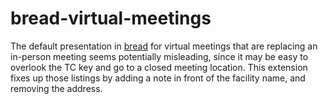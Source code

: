 # bread-virtual-meetings

The default presentation in [bread](https://github.com/bmlt-enabled/bread) for virtual meetings that are replacing an
in-person meeting seems potentially misleading, since it may be easy to overlook the TC key and go to a closed meeting
location. This extension fixes up those listings by adding a note in front of the facility name, and removing the address.
